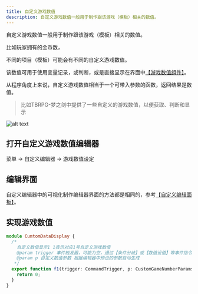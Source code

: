 ```yaml
---
title: 自定义游戏数值
description: 自定义游戏数值一般用于制作跟该游戏（模板）相关的数值。
---
```


自定义游戏数值一般用于制作跟该游戏（模板）相关的数值。

比如玩家拥有的金币数，

不同的项目（模板）可能会有不同的自定义游戏数值。

该数值可用于使用变量记录，或判断，或是直接显示在界面中[【游戏数值组件】](/zh_hans/getting-started/interface/uicustomgamenumber)。

从程序角度上来说，自定义游戏数值相当于一个可带入参数的函数，返回结果是数值。

> 比如TBRPG-梦之剑中提供了一些自定义的游戏数值，以便获取、判断和显示

![alt text](https://cdn.gcw.wiki.wiki/gcw/image/zh_hans/getting-started/19.edit/1.index/image-10.png)

## 打开自定义游戏数值编辑器

菜单 -> 自定义编辑器 -> 游戏数值设定

## 编辑界面

自定义编辑器中的可视化制作编辑器界面的方法都是相同的，参考[【自定义编辑面板】](/zh_hans/getting-started/edit/editui)。

## 实现游戏数值

```ts [Script.ts]
module CumtomDataDisplay {
  /*
    自定义数值显示1 1表示对应1号自定义游戏数值
    @param trigger 事件触发器，可能为空，通过【条件分歧】或【数值设值】等事件指令中调用时存在触发器
    @param p 自定义数值参数 根据编辑器中预设的参数自动生成
   */
  export function f1(trigger: CommandTrigger, p: CustomGameNumberParams_1): number {
    return 0;
  }
}
```
